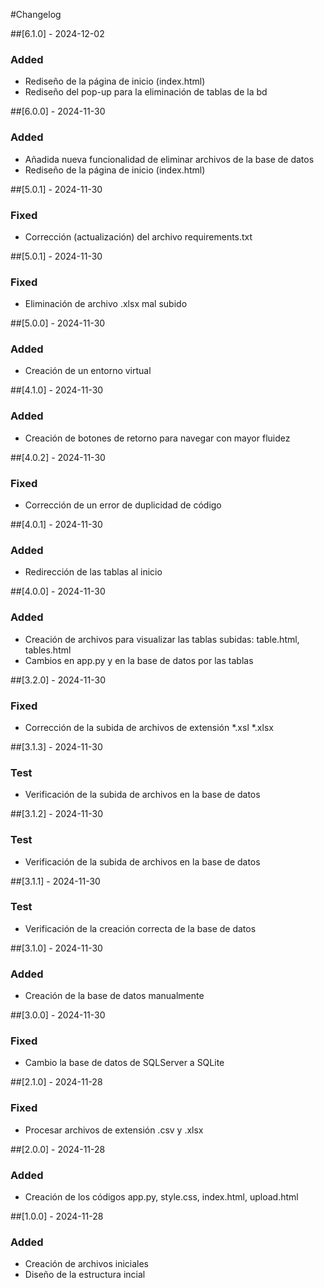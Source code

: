 #Changelog


##[6.1.0] - 2024-12-02
### Added
- Rediseño de la página de inicio (index.html)
- Rediseño del pop-up para la eliminación de tablas de la bd

##[6.0.0] - 2024-11-30
### Added
- Añadida nueva funcionalidad de eliminar archivos de la base de datos
- Rediseño de la página de inicio (index.html)

##[5.0.1] - 2024-11-30
### Fixed
- Corrección (actualización) del archivo requirements.txt

##[5.0.1] - 2024-11-30
### Fixed
- Eliminación de archivo .xlsx mal subido

##[5.0.0] - 2024-11-30
### Added
- Creación de un entorno virtual

##[4.1.0] - 2024-11-30
### Added
- Creación de botones de retorno para navegar con mayor fluidez

##[4.0.2] - 2024-11-30
### Fixed
- Corrección de un error de duplicidad de código

##[4.0.1] - 2024-11-30
### Added
- Redirección de las tablas al inicio

##[4.0.0] - 2024-11-30
### Added
- Creación de archivos para visualizar las tablas subidas: table.html, tables.html
- Cambios en app.py y en la base de datos por las tablas

##[3.2.0] - 2024-11-30
### Fixed
- Corrección de la subida de archivos de extensión *.xsl *.xlsx

##[3.1.3] - 2024-11-30
### Test
- Verificación de la subida de archivos en la base de datos

##[3.1.2] - 2024-11-30
### Test
- Verificación de la subida de archivos en la base de datos

##[3.1.1] - 2024-11-30
### Test
- Verificación de la creación correcta de la base de datos

##[3.1.0] - 2024-11-30
### Added
- Creación de la base de datos manualmente

##[3.0.0] - 2024-11-30
### Fixed
- Cambio la base de datos de SQLServer a SQLite

##[2.1.0] - 2024-11-28
### Fixed
- Procesar archivos de extensión .csv y .xlsx

##[2.0.0] - 2024-11-28
### Added
- Creación de los códigos app.py, style.css, index.html, upload.html

##[1.0.0] - 2024-11-28
### Added
- Creación de archivos iniciales
- Diseño de la estructura incial